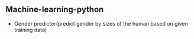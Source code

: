 ## Machine-learning-python
 - Gender predicter(predict gender by sizes of the human based on given training data)
